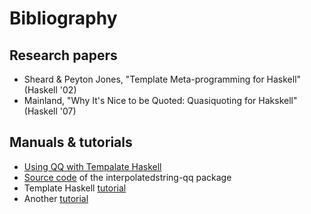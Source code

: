 # Bibliography
## Research papers
* Sheard & Peyton Jones, "Template Meta-programming for Haskell" (Haskell '02)
* Mainland, "Why It's Nice to be Quoted: Quasiquoting for Hakskell" (Haskell '07)
## Manuals & tutorials
* [Using QQ with Tempalate Haskell](http://downloads.haskell.org/~ghc/latest/docs/html/users_guide/glasgow_exts.html#template-haskell-quasi-quotation)
* [Source code](https://hackage.haskell.org/package/interpolatedstring-qq-0.2/src/) of the interpolatedstring-qq package
* Template Haskell [tutorial](https://www.schoolofhaskell.com/user/marcin/template-haskell-101)
* Another [tutorial](http://www.hyperedsoftware.com/blog/entries/first-stab-th.html)
